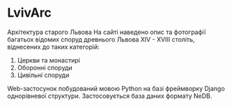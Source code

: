 # LvivArc
Архітектура старого Львова
На сайті наведено опис та фотографії багатьох відомих споруд древнього Львова
XIV - XVIII століть, віднесених до таких категорій:
1. Церкви та монастирі
2. Оборонні споруди
3. Цивільні споруди

Web-застосунок побудований мовою Python на базі фреймворку Django однорівневої структури.
Застосовується база даних формату NeDB.
